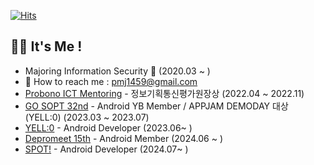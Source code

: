 [![Hits](https://hits.seeyoufarm.com/api/count/incr/badge.svg?url=https%3A%2F%2Fgithub.com%2Fminju1459&count_bg=%23FFE9C9&title_bg=%23C4B5B5&icon=smugmug.svg&icon_color=%23FFFFFF&title=%3A&edge_flat=false)](https://hits.seeyoufarm.com)

## 🍄‍🟫 It's Me !
- Majoring Information Security 🔐 (2020.03 ~ )
- 📮 How to reach me : pmj1459@gmail.com
- [Probono ICT Mentoring](https://www.hanium.or.kr/portal/index.do) - 정보기획통신평가원장상 (2022.04 ~ 2022.11)
- [GO SOPT 32nd](https://www.sopt.org/) - Android YB Member / APPJAM DEMODAY 대상 (YELL:0) (2023.03 ~ 2023.07)
- [YELL:0](https://play.google.com/store/apps/details?id=com.el.yello&hl=KR) - Android Developer (2023.06~ )
- [Depromeet 15th](https://www.depromeet.com/) - Android Member (2024.06 ~ )
- [SPOT!](https://play.google.com/store/apps/details?id=com.dpm.spot) - Android Developer (2024.07~ )





